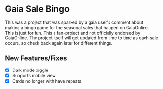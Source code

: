 # Gaia Sale Bingo
This was a project that was sparked by a gaia user's comment about making a bingo game for the seasonal sales that happen on GaiaOnline. This is just for fun. This a fan-project and not officially endorsed by GaiaOnline. The project itself will get updated from time to time as each sale occurs, so check back again later for different things.

## New Features/Fixes
- [x] Dark mode toggle
- [x] Supports mobile view
- [x] Cards no longer with have repeats
